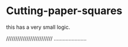 # Cutting-paper-squares
this has a very small logic.
>>>>>>>>>>>>>>>>>>>>>>>>>
/////////////////////////
......................
